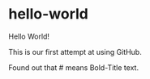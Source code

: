 # hello-world
Hello World!

This is our first attempt at using GitHub.

Found out that # means Bold-Title text.
